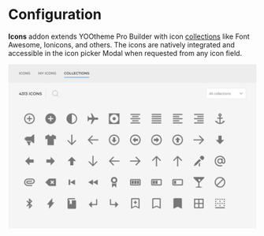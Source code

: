 # Configuration

**Icons** addon extends YOOtheme Pro Builder with icon [collections](../in-depth/icons.html#collections) like Font Awesome, Ionicons, and others. The icons are natively integrated and accessible in the icon picker Modal when requested from any icon field.

![Icons Modal](./assets/picker-modal.png)
